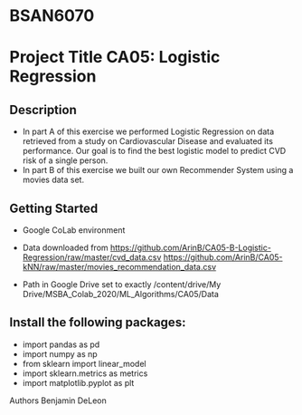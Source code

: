 # BSAN6070

# Project Title CA05: Logistic Regression

## Description
* In part A of this exercise we performed Logistic Regression on data retrieved from a study on Cardiovascular Disease and evaluated its performance. Our goal is to find the best logistic model to predict CVD risk of a single person. 
* In part B of this exercise we built our own Recommender System using a movies data set.

## Getting Started
* Google CoLab environment
* Data downloaded from https://github.com/ArinB/CA05-B-Logistic-Regression/raw/master/cvd_data.csv
                       https://github.com/ArinB/CA05-kNN/raw/master/movies_recommendation_data.csv
                       
* Path in Google Drive set to exactly /content/drive/My Drive/MSBA_Colab_2020/ML_Algorithms/CA05/Data

## Install the following packages:
* import pandas as pd
* import numpy as np
* from sklearn import linear_model
* import sklearn.metrics as metrics
* import matplotlib.pyplot as plt

Authors
Benjamin DeLeon

